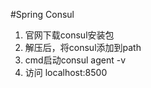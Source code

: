 

#Spring Consul
1. 官网下载consul安装包
2. 解压后，将consul添加到path
3. cmd启动consul agent -v
4. 访问 localhost:8500
